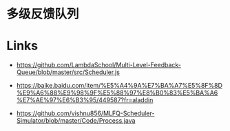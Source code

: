 # 多级反馈队列

# Links

- https://github.com/LambdaSchool/Multi-Level-Feedback-Queue/blob/master/src/Scheduler.js

- https://baike.baidu.com/item/%E5%A4%9A%E7%BA%A7%E5%8F%8D%E9%A6%88%E9%98%9F%E5%88%97%E8%B0%83%E5%BA%A6%E7%AE%97%E6%B3%95/449587?fr=aladdin

- https://github.com/vishnu856/MLFQ-Scheduler-Simulator/blob/master/Code/Process.java
